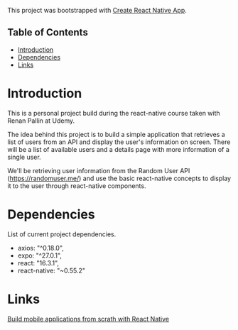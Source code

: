 This project was bootstrapped with [Create React Native App](https://github.com/react-community/create-react-native-app).

## Table of Contents

* [Introduction](#Introduction)
* [Dependencies](#Dependencies)
* [Links](#Links)

# Introduction

This is a personal project build during the react-native course taken with Renan Pallin at Udemy.

The idea behind this project is to build a simple application that retrieves a list of users from an API and display the user's information on screen. There will be a list of available users and a details page with more information of a single user.

We'll be retrieving user information from the Random User API (https://randomuser.me/) and use the basic react-native concepts to display it to the user through react-native components.

# Dependencies

List of current project dependencies.

- axios: "^0.18.0",
- expo: "^27.0.1",
- react: "16.3.1",
- react-native: "~0.55.2"

# Links
[Build mobile applications from scrath with React Native](https://www.udemy.com/construa-aplicativos-mobile-do-zero-com-react-native/)